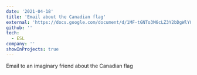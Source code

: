 ```yaml
---
date: '2021-04-18'
title: 'Email about the Canadian flag'
external: 'https://docs.google.com/document/d/1MF-tGNTo3M6cLZ3Y2bDgWlY8aDbK_5c-nCMthCcFfYs/edit?usp=sharing'
github: ''
tech:
  - ESL
company: ''
showInProjects: true
---
```


Email to an imaginary friend about the Canadian flag
